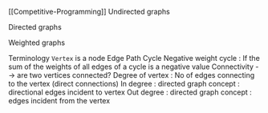 [[Competitive-Programming]]
Undirected graphs

Directed graphs

Weighted graphs

Terminology 
	`Vertex` is a node
	Edge
	Path
	Cycle
	Negative weight cycle : If the sum of the weights of all edges of a cycle is a negative value
	Connectivity --> are two vertices connected? 
	Degree of vertex : No of edges connecting to the vertex (direct connections)
	In degree : directed graph concept : directional edges incident to vertex
	Out degree : directed graph concept : edges incident from the vertex


